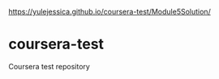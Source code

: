 https://yulejessica.github.io/coursera-test/Module5Solution/
# coursera-test
Coursera test repository
